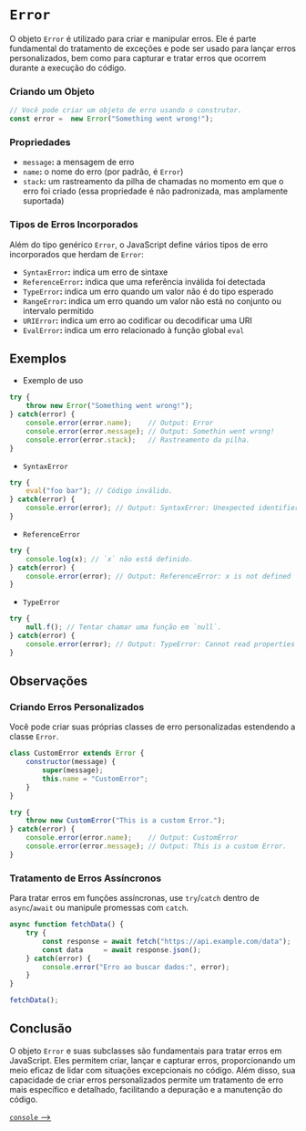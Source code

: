 # `Error`

O objeto `Error` é utilizado para criar e manipular erros. Ele é parte fundamental do tratamento de exceções e pode ser usado para lançar erros personalizados, bem como para capturar e tratar erros que ocorrem durante a execução do código.

### Criando um Objeto

```JavaScript
// Você pode criar um objeto de erro usando o construtor.
const error =  new Error("Something went wrong!");
```

### Propriedades

- `message`**:** a mensagem de erro
- `name`**:** o nome do erro (por padrão, é `Error`)
- `stack`**:** um rastreamento da pilha de chamadas no momento em que o erro foi criado (essa propriedade é não padronizada, mas amplamente suportada)

### Tipos de Erros Incorporados

Além do tipo genérico `Error`, o JavaScript define vários tipos de erro incorporados que herdam de `Error`:

- `SyntaxError`**:** indica um erro de sintaxe
- `ReferenceError`**:** indica que uma referência inválida foi detectada
- `TypeError`**:** indica um erro quando um valor não é do tipo esperado
- `RangeError`**:** indica um erro quando um valor não está no conjunto ou intervalo permitido
- `URIError`**:** indica um erro ao codificar ou decodificar uma URI
- `EvalError`**:** indica um erro relacionado à função global `eval`

## Exemplos

- Exemplo de uso

```JavaScript
try {
    throw new Error("Something went wrong!");
} catch(error) {
    console.error(error.name);    // Output: Error
    console.error(error.message); // Output: Somethin went wrong!
    console.error(error.stack);   // Rastreamento da pilha.
}
```

- `SyntaxError`

```JavaScript
try {
    eval("foo bar"); // Código inválido.
} catch(error) {
    console.error(error); // Output: SyntaxError: Unexpected identifier
}
```

- `ReferenceError`

```JavaScript
try {
    console.log(x); // `x` não está definido.
} catch(error) {
    console.error(error); // Output: ReferenceError: x is not defined
}
```

- `TypeError`

```JavaScript
try {
    null.f(); // Tentar chamar uma função em `null`.
} catch(error) {
    console.error(error); // Output: TypeError: Cannot read properties of null (reading 'f')
}
```

## Observações

### Criando Erros Personalizados

Você pode criar suas próprias classes de erro personalizadas estendendo a classe `Error`.

```JavaScript
class CustomError extends Error {
    constructor(message) {
        super(message);
        this.name = "CustomError";
    }
}

try {
    throw new CustomError("This is a custom Error.");
} catch(error) {
    console.error(error.name);    // Output: CustomError
    console.error(error.message); // Output: This is a custom Error.
}
```

### Tratamento de Erros Assíncronos

Para tratar erros em funções assíncronas, use `try`/`catch` dentro de `async`/`await` ou manipule promessas com `catch`.

```JavaScript
async function fetchData() {
    try {
        const response = await fetch("https://api.example.com/data");
        const data     = await response.json();
    } catch(error) {
        console.error("Erro ao buscar dados:", error);
    }
}

fetchData();
```

## Conclusão

O objeto `Error` e suas subclasses são fundamentais para tratar erros em JavaScript. Eles permitem criar, lançar e capturar erros, proporcionando um meio eficaz de lidar com situações excepcionais no código. Além disso, sua capacidade de criar erros personalizados permite um tratamento de erro mais específico e detalhado, facilitando a depuração e a manutenção do código.

[`console` -->](./console.md)